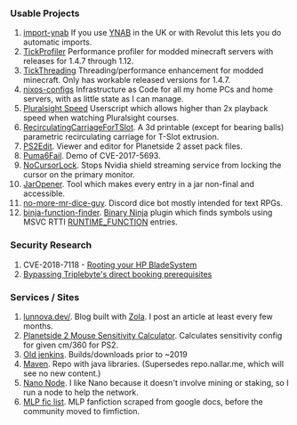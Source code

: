 ### Usable Projects

1. [import-ynab](https://github.com/TransLunarInjection/import-ynab)
   If you use [YNAB](https://www.youneedabudget.com/ "You Need A Budget") in the UK or with Revolut this lets you do automatic imports.
1. [TickProfiler](https://github.com/MinimallyCorrect/TickProfiler)
   Performance profiler for modded minecraft servers with releases for 1.4.7 through 1.12.
1. [TickThreading](https://github.com/MinimallyCorrect/TickThreading)
   Threading/performance enhancement for modded minecraft. Only has workable released versions for 1.4.7.
1. [nixos-configs](https://github.com/LunNova/nixos-configs) Infrastructure as Code for all my home PCs and home servers, with as little state as I can manage.
1. [Pluralsight Speed](https://github.com/TransLunarInjection/userscripts/blob/main/pluralsight%20speed.user.js)
   Userscript which allows higher than 2x playback speed when watching Pluralsight courses.
1. [RecirculatingCarriageForTSlot](https://github.com/TransLunarInjection/RecirculatingCarriageForTSlot).
   A 3d printable (except for bearing balls) parametric recirculating carriage for T-Slot extrusion.
1. [PS2Edit](https://github.com/TransLunarInjection/PS2Edit).
   Viewer and editor for Planetside 2 asset pack files.
1. [Puma6Fail](https://github.com/TransLunarInjection/Puma6Fail).
   Demo of CVE-2017-5693.
1. [NoCursorLock](https://github.com/TransLunarInjection/NoCursorLock).
   Stops Nvidia shield streaming service from locking the cursor on the primary monitor.
1. [JarOpener](https://github.com/TransLunarInjection/JarOpener). Tool which makes every entry in a jar non-final and accessible.
1. [no-more-mr-dice-guy](https://github.com/TransLunarInjection/no-more-mr-dice-guy). Discord dice bot mostly intended for text RPGs.
1. [binja-function-finder](https://github.com/TransLunarInjection/binja-function-finder). [Binary Ninja](https://binary.ninja/) plugin which finds symbols using MSVC RTTI [RUNTIME_FUNCTION](https://web.archive.org/web/20150321025633/https://msdn.microsoft.com/en-us/library/ft9x1kdx.aspx) entries.
 
### Security Research

1. CVE-2018-7118 - [Rooting your HP BladeSystem](https://lunnova.dev/articles/cve-2018-7118-bladesystem-root/)
1. [Bypassing Triplebyte's direct booking prerequisites](https://lunnova.dev/articles/bypassing-triplebyte-requirements/)

### Services / Sites

1. [lunnova.dev/](https://lunnova.dev/). Blog built with [Zola](https://www.getzola.org/). I post an article at least every few months. 
1. [Planetside 2 Mouse Sensitivity Calculator](https://nallar.me/ps2sens/). Calculates sensitivity config for given cm/360 for PS2.
1. [Old jenkins](https://jenkins.nallar.me/). Builds/downloads prior to ~2019
1. [Maven](https://maven.minco.dev/). Repo with java libraries. (Supersedes repo.nallar.me, which will see no new content.)
1. [Nano Node](https://nano-node-monitor.moonstruck.dev/). I like Nano because it doesn't involve mining or staking, so I run a node to help the network.
1. [MLP fic list](https://www.nallar.me/fics/). MLP fanfiction scraped from google docs, before the community moved to fimfiction.
